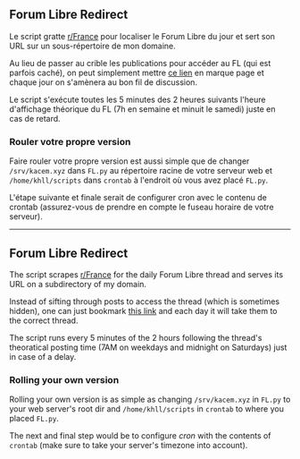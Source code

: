 ## Forum Libre Redirect

Le script gratte [r/France](https://reddit.com/r/france) pour localiser le Forum Libre du jour et sert son URL sur un sous-répertoire de mon domaine.

Au lieu de passer au crible les publications pour accéder au FL (qui est parfois caché), on peut simplement mettre [ce lien](https://kacem.xyz/FL) en marque page et chaque jour on s'amènera au bon fil de discussion.

Le script s'exécute toutes les 5 minutes des 2 heures suivants l'heure d'affichage théorique du FL (7h en semaine et minuit le samedi) juste en cas de retard.


### Rouler votre propre version

Faire rouler votre propre version est aussi simple que de changer `/srv/kacem.xyz` dans `FL.py` au répertoire racine de votre serveur web et `/home/khll/scripts` dans `crontab` à l'endroit où vous avez placé `FL.py`.

L'étape suivante et finale serait de configurer cron avec le contenu de crontab (assurez-vous de prendre en compte le fuseau horaire de votre serveur).

---

## Forum Libre Redirect

The script scrapes [r/France](https://reddit.com/r/france) for the daily Forum Libre thread and serves its URL on a subdirectory of my domain.

Instead of sifting through posts to access the thread (which is sometimes hidden), one can just bookmark [this link](https://kacem.xyz/FL) and each day it will take them to the correct thread.

The script runs every 5 minutes of the 2 hours following the thread's theoratical posting time (7AM on weekdays and midnight on Saturdays) just in case of a delay.

### Rolling your own version

Rolling your own version is as simple as changing `/srv/kacem.xyz` in `FL.py` to your web server's root dir and `/home/khll/scripts` in `crontab` to where you placed `FL.py`. 

The next and final step would be to configure *cron* with the contents of `crontab` (make sure to take your server's timezone into account).

